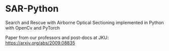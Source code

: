 # SAR-Python
Search and Rescue with Airborne Optical Sectioning implemented in Python with OpenCv and PyTorch

Paper from our professors and post-docs at JKU: https://arxiv.org/abs/2009.08835
